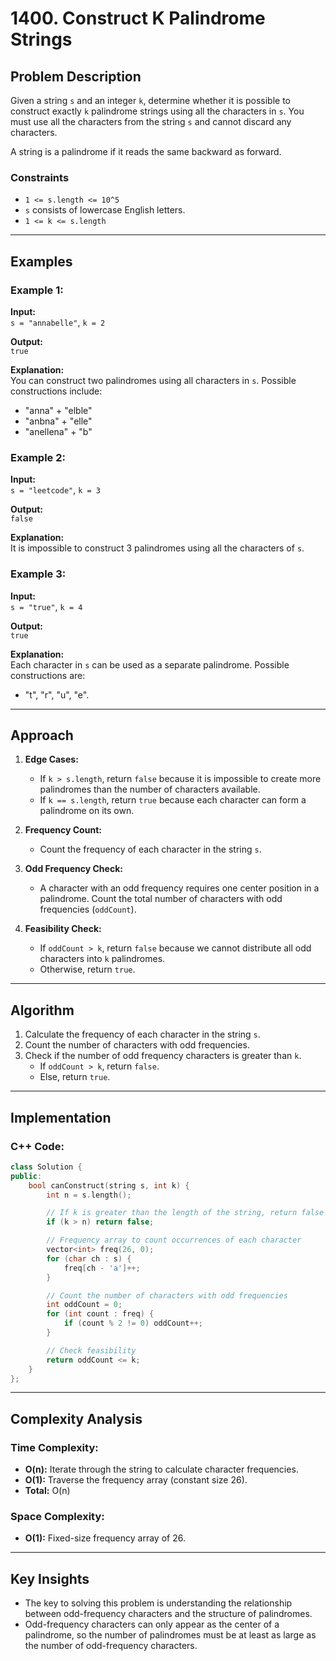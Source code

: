 # 1400. Construct K Palindrome Strings

## Problem Description

Given a string `s` and an integer `k`, determine whether it is possible to construct exactly `k` palindrome strings using all the characters in `s`. You must use all the characters from the string `s` and cannot discard any characters.

A string is a palindrome if it reads the same backward as forward.

### Constraints

- `1 <= s.length <= 10^5`
- `s` consists of lowercase English letters.
- `1 <= k <= s.length`

---

## Examples

### Example 1:

**Input:**  
`s = "annabelle"`, `k = 2`

**Output:**  
`true`

**Explanation:**  
You can construct two palindromes using all characters in `s`. Possible constructions include:

- "anna" + "elble"
- "anbna" + "elle"
- "anellena" + "b"

### Example 2:

**Input:**  
`s = "leetcode"`, `k = 3`

**Output:**  
`false`

**Explanation:**  
It is impossible to construct 3 palindromes using all the characters of `s`.

### Example 3:

**Input:**  
`s = "true"`, `k = 4`

**Output:**  
`true`

**Explanation:**  
Each character in `s` can be used as a separate palindrome. Possible constructions are:

- "t", "r", "u", "e".

---

## Approach

1. **Edge Cases:**

   - If `k > s.length`, return `false` because it is impossible to create more palindromes than the number of characters available.
   - If `k == s.length`, return `true` because each character can form a palindrome on its own.

2. **Frequency Count:**

   - Count the frequency of each character in the string `s`.

3. **Odd Frequency Check:**

   - A character with an odd frequency requires one center position in a palindrome. Count the total number of characters with odd frequencies (`oddCount`).

4. **Feasibility Check:**
   - If `oddCount > k`, return `false` because we cannot distribute all odd characters into `k` palindromes.
   - Otherwise, return `true`.

---

## Algorithm

1. Calculate the frequency of each character in the string `s`.
2. Count the number of characters with odd frequencies.
3. Check if the number of odd frequency characters is greater than `k`.
   - If `oddCount > k`, return `false`.
   - Else, return `true`.

---

## Implementation

### C++ Code:

```cpp
class Solution {
public:
    bool canConstruct(string s, int k) {
        int n = s.length();

        // If k is greater than the length of the string, return false
        if (k > n) return false;

        // Frequency array to count occurrences of each character
        vector<int> freq(26, 0);
        for (char ch : s) {
            freq[ch - 'a']++;
        }

        // Count the number of characters with odd frequencies
        int oddCount = 0;
        for (int count : freq) {
            if (count % 2 != 0) oddCount++;
        }

        // Check feasibility
        return oddCount <= k;
    }
};
```

---

## Complexity Analysis

### Time Complexity:

- **O(n):** Iterate through the string to calculate character frequencies.
- **O(1):** Traverse the frequency array (constant size 26).
- **Total:** O(n)

### Space Complexity:

- **O(1):** Fixed-size frequency array of 26.

---

## Key Insights

- The key to solving this problem is understanding the relationship between odd-frequency characters and the structure of palindromes.
- Odd-frequency characters can only appear as the center of a palindrome, so the number of palindromes must be at least as large as the number of odd-frequency characters.
